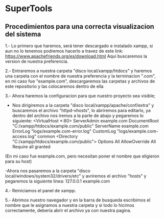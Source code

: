 # SuperTools
## Procedimientos para una correcta visualizacion del sistema

1.- Lo primero que haremos, será tener descargado e instalado xampp, si aun no lo tenemos podremos hacerlo a travez de este link: https://www.apachefriends.org/es/download.html Aqui buscaremos la version de nuestra preferencia.

2.- Entraremos a nuestra carpeta "disco local/xampp/htdocs" y haremos una carpeta con el nombre de nuestra preferencia y la terminacion ".com", en mi caso fue "example.com", descargaremos las carpetas y archivos de este repositorio y las colocaremos dentro de ella

3.- Ahora haremos la configuracion para que nuestro proyecto sea visible;

- Nos dirigiremos a la carpeta "disco local/xampp/apache/conf/extra" y buscaremos el archivo "httpd-vhosts", lo abriremos para editarlo, ya dentro del archivo nos iremos a la parte de abajo y pegaremos lo siguiente:
<VirtualHost *:80>
    ServerAdmin example.com
    DocumentRoot "C:/xampp/htdocs/example.com/public"
    ServerName example.com
    ErrorLog "logs/example.com-error.log"
    CustomLog "logs/example.com-access.log" common
    <Directory "C:/xampp/htdocs/example.com/public">
      Options All
      AllowOverride All
      Require all granted
    </Directory>
</VirtualHost>
(En mi caso fue example.com, pero necesitan poner el nombre que eligieron para su host)

-Ahora nos pasaremos a la carpeta "disco local/windows/system32/drivers/etc" y avriremos el archivo "hosts" y pegaremos la siguiente linea:
127.0.0.1 example.com

4.- Reiniciamos el panel de xampp.

5.- Abrimos nuestro navegador y en la barra de busqueda escribimos el nombre que le asignamos a nuestra carpeta y si todo lo hicimos correctamente, debería abrir el archivo ya con nuestra pagina.


